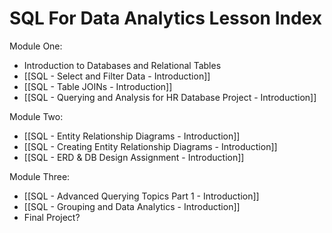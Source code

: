 # SQL For Data Analytics Lesson Index

Module One:
- Introduction to Databases and Relational Tables
- [[SQL - Select and Filter Data - Introduction]]
- [[SQL - Table JOINs - Introduction]]
- [[SQL - Querying and Analysis for HR Database Project - Introduction]]

Module Two:
- [[SQL - Entity Relationship Diagrams - Introduction]]
- [[SQL - Creating Entity Relationship Diagrams - Introduction]]
- [[SQL - ERD & DB Design Assignment - Introduction]]

Module Three:
- [[SQL - Advanced Querying Topics Part 1 - Introduction]]
- [[SQL - Grouping and Data Analytics - Introduction]]
- Final Project?